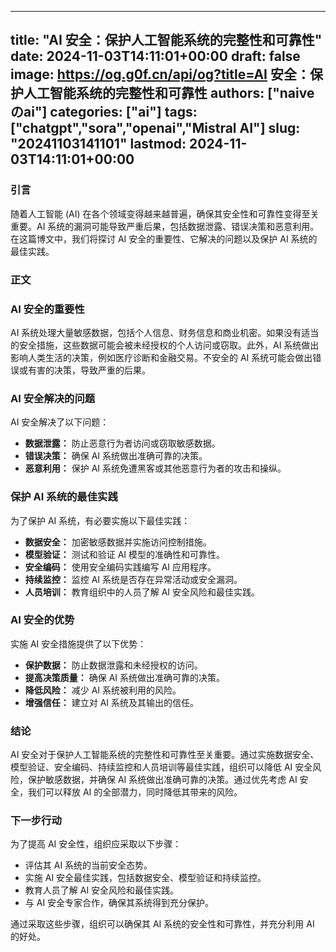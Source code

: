 
---
title: "AI 安全：保护人工智能系统的完整性和可靠性"
date: 2024-11-03T14:11:01+00:00
draft: false
image: https://og.g0f.cn/api/og?title=AI 安全：保护人工智能系统的完整性和可靠性
authors: ["naiveのai"]
categories: ["ai"]
tags: ["chatgpt","sora","openai","Mistral AI"]
slug: "20241103141101"
lastmod: 2024-11-03T14:11:01+00:00
---
### 引言

随着人工智能 (AI) 在各个领域变得越来越普遍，确保其安全性和可靠性变得至关重要。AI 系统的漏洞可能导致严重后果，包括数据泄露、错误决策和恶意利用。在这篇博文中，我们将探讨 AI 安全的重要性、它解决的问题以及保护 AI 系统的最佳实践。

### 正文

### AI 安全的重要性

AI 系统处理大量敏感数据，包括个人信息、财务信息和商业机密。如果没有适当的安全措施，这些数据可能会被未经授权的个人访问或窃取。此外，AI 系统做出影响人类生活的决策，例如医疗诊断和金融交易。不安全的 AI 系统可能会做出错误或有害的决策，导致严重的后果。

### AI 安全解决的问题

AI 安全解决了以下问题：

- **数据泄露：** 防止恶意行为者访问或窃取敏感数据。
- **错误决策：** 确保 AI 系统做出准确可靠的决策。
- **恶意利用：** 保护 AI 系统免遭黑客或其他恶意行为者的攻击和操纵。

### 保护 AI 系统的最佳实践

为了保护 AI 系统，有必要实施以下最佳实践：

- **数据安全：** 加密敏感数据并实施访问控制措施。
- **模型验证：** 测试和验证 AI 模型的准确性和可靠性。
- **安全编码：** 使用安全编码实践编写 AI 应用程序。
- **持续监控：** 监控 AI 系统是否存在异常活动或安全漏洞。
- **人员培训：** 教育组织中的人员了解 AI 安全风险和最佳实践。

### AI 安全的优势

实施 AI 安全措施提供了以下优势：

- **保护数据：** 防止数据泄露和未经授权的访问。
- **提高决策质量：** 确保 AI 系统做出准确可靠的决策。
- **降低风险：** 减少 AI 系统被利用的风险。
- **增强信任：** 建立对 AI 系统及其输出的信任。

### 结论

AI 安全对于保护人工智能系统的完整性和可靠性至关重要。通过实施数据安全、模型验证、安全编码、持续监控和人员培训等最佳实践，组织可以降低 AI 安全风险，保护敏感数据，并确保 AI 系统做出准确可靠的决策。通过优先考虑 AI 安全，我们可以释放 AI 的全部潜力，同时降低其带来的风险。

### 下一步行动

为了提高 AI 安全性，组织应采取以下步骤：

- 评估其 AI 系统的当前安全态势。
- 实施 AI 安全最佳实践，包括数据安全、模型验证和持续监控。
- 教育人员了解 AI 安全风险和最佳实践。
- 与 AI 安全专家合作，确保其系统得到充分保护。

通过采取这些步骤，组织可以确保其 AI 系统的安全性和可靠性，并充分利用 AI 的好处。